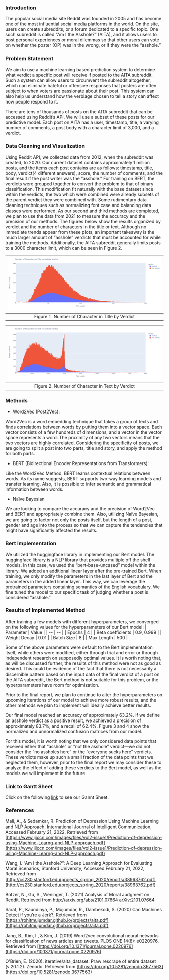 ### Introduction

The popular social media site Reddit was founded in 2005 and has become one of the most influential social media platforms in the world. On the site, users can create subreddits, or a forum dedicated to a specific topic. One such subreddit is called “Am I the Asshole?” (AITA), and it allows users to post personal experiences or moral dilemmas so that other users can vote on whether the poster (OP) was in the wrong, or if they were the “asshole.”

### Problem Statement

We aim to use a machine learning based prediction system to determine what verdict a specific post will receive if posted to the AITA subreddit. Such a system can allow users to circumvent the subreddit altogether, which can eliminate hateful or offensive responses that posters are often subject to when voters are passionate about their post. This system can also help us understand how the verbiage chosen to tell a story can affect how people respond to it.

There are tens of thousands of posts on the AITA subreddit that can be accessed using Reddit’s API. We will use a subset of these posts for our predictive model. Each post on AITA has a user, timestamp, title, a varying number of comments, a post body with a character limit of 3,000, and a verdict.

### Data Cleaning and Visualization
Using Reddit API, we collected data from 2012, when the subreddit was created, to 2020. Our current dataset contains approximately 1 million posts, and the items each post contains are as follows: timestamp, title, body, verdict(4 different answers), score, the number of comments, and the final result if the post writer was the “asshole.” For training on BERT, the verdicts were grouped together to convert the problem to that of binary classification. This modification fit naturally with the base dataset since within the verdicts, the two which were combined were already subsets of the parent verdict they were combined with. Some rudimentary data cleaning techniques such as normalizing font case and balancing data classes were performed. As our second and third methods are completed, we plan to use the data from 2021 to measure the accuracy and the precision of our methods. The figures below show the results organized by verdict and the number of characters in the title or text. Although no immediate trends appear from these plots, an important takeaway is the much larger amount of “asshole” verdicts that must be accounted for while training the methods. Additionally, the AITA subreddit generally limits posts to a 3000 character limit, which can be seen in Figure 2.

| ![title length vs number of posts](./images/title_length_vs_num_posts.png) |
|:--:|
| Figure 1. Number of Character in Title by Verdict |

| ![body length vs number of posts](./images/body_length_vs_num_posts.png) |
|:--:|
| Figure 2. Number of Character in Text by Verdict |

### Methods

- Word2Vec (Post2Vec):

Word2Vec is a word embedding technique that takes a group of texts and finds correlations between words by putting them into a vector space. Each vector consists of a few hundreds of dimensions, and a vector in the vector space represents a word. The proximity of any two vectors means that the two vectors are highly correlated. Considering the specificity of posts, we are going to split a post into two parts, title and story, and apply the method for both parts.

- BERT (Bidirectional Encoder Representations from Transformers):

Like the Word2Vec Method, BERT learns contextual relations between words. As its name suggests, BERT supports two-way learning models and transfer learning. Also, it is possible to infer semantic and grammatical information between words.

- Naïve Bayesian

We are looking to compare the accuracy and the precision of Word2Vec and BERT and appropriately combine them. Also, utilizing Naïve Bayesian, we are going to factor not only the posts itself, but the length of a post, gender and age into the process so that we can capture the tendencies that might have significantly affected the results.

### Bert Implementation
We utilized the huggingface library in implementing our Bert model. The huggingface library is a NLP library that provides multiple off the shelf models. In this case, we used the “bert-base-uncased” model within the library. We added an additional linear layer after the pre-trained Bert. When training, we only modify the parameters in the last layer of Bert and the parameters in the added linear layer. This way, we can leverage the pretrained parameters containing semantics of the English vocabulary. We fine tuned the model to our specific task of judging whether a post is considered “asshole.”

### Results of Implemented Method
After training a few models with different hyperparameters, we converged on the following values for the hyperparameters of our Bert model:
| Parameter | Value |
| -- | -- |
| Epochs | 4 |
| Beta coefficients | 0.9, 0.999 |
| Weight Decay | 0.01 |
| Batch Size | 8 |
| Max Length | 500 |

Some of the above parameters were default to the Bert implementation itself, while others were modified, either through trial and error or through independent research on supposedly optimal values. It is worth noting that, as will be discussed further, the results of this method were not as good as desired. This could be evidence of the fact that there is not necessarily a discernible pattern based on the input data of the final verdict of a post on the AITA subreddit, the Bert method is not suitable for this problem, or the hyperparameters have room for optimization.

Prior to the final report, we plan to continue to alter the hyperparameters on upcoming iterations of our model to achieve more robust results, and the other methods we plan to implement will ideally achieve better results.

Our final model reached an accuracy of approximately 63.2%. If we define an asshole verdict as a positive result, we achieved a precision of approximately 83.7%, and a recall of 62.4%. Figure 3 and 4 show the normalized and unnormalized confusion matrices from our model.

For this model, it is worth noting that we only considered data points that received either that “asshole” or “not the asshole” verdict—we did not consider the “no assholes here” or the “everyone sucks here” verdicts. These verdicts make up such a small fraction of the data points that we neglected them, however, prior to the final report we may consider these to analyze the effect of adding these verdicts to the Bert model, as well as the models we will implement in the future.

### Link to Gantt Sheet

Click on the following [link](https://docs.google.com/spreadsheets/d/1c5EcHU4atJxC3LtkHKbG2dMgIPzFvhRl5RgATvWg2Nk/edit?usp=sharing) to see our Gannt Sheet.

### References

Mali, A., & Sedamkar, R. Prediction of Depression Using Machine Learning and NLP Approach, International Journal of Intelligent Communication, Accessed February 21, 2022, Retrieved from [https://www.ijiccn.com/images/files/vol2-issue1/Prediction-of-depression-using-Machine-Learng-and-NLP-approach.pdf](https://www.ijiccn.com/images/files/vol2-issue1/Prediction-of-depression-using-Machine-Learng-and-NLP-approach.pdf)

Wang, I. “Am I the Asshole?”: A Deep Learning Approach for Evaluating Moral Scenarios, Stanford University, Accessed February 21, 2022, Retrieved from [http://cs230.stanford.edu/projects_spring_2020/reports/38963762.pdf](http://cs230.stanford.edu/projects_spring_2020/reports/38963762.pdf)

Botzer, N., Gu, S., Weninger, T. (2021) Analysis of Moral Judgment on Reddit. Retrieved from [http://arxiv.org/abs/2101.07664 arXiv:2101.07664](https://arxiv.org/abs/2101.07664)

Sarat, P., Kaundinya, P., Mujumdar, R., Dambekodi, S. (2020) Can Machines Detect if you’re a Jerk?, Retrieved from [https://rohitmujumdar.github.io/projects/aita.pdf](https://rohitmujumdar.github.io/projects/aita.pdf)

Jang, B., Kim, I., & Kim, J. (2019) Word2vec convolutional neural networks for classification of news articles and tweets. PLOS ONE 14(8): e0220976. Retrieved from [https://doi.org/10.1371/journal.pone.0220976](https://doi.org/10.1371/journal.pone.0220976)

O'Brien, E. (2020). iterative/aita_dataset: Praw rescrape of entire dataset (v.20.1.2). Zenodo. Retrieved from [https://doi.org/10.5281/zenodo.3677563](https://doi.org/10.5281/zenodo.3677563)
